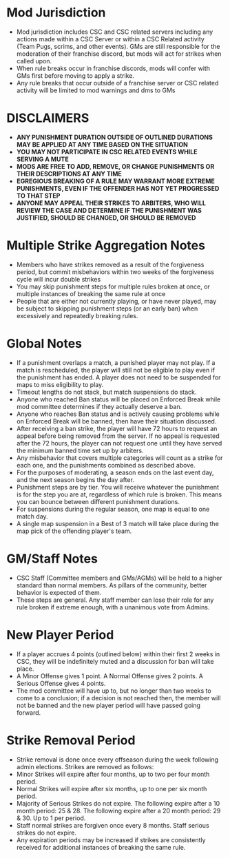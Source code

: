 # Mod Jurisdiction

 - Mod jurisdiction includes CSC and CSC related servers including any actions made within a CSC Server or within a CSC Related activity (Team Pugs, scrims, and other events). GMs are still responsible for the moderation of their franchise discord, but mods will act for strikes when called upon.
 - When rule breaks occur in franchise discords, mods will confer with GMs first before moving to apply a strike.
 - Any rule breaks that occur outside of a franchise server or CSC related activity will be limited to mod warnings and dms to GMs

# DISCLAIMERS

 - **ANY PUNISHMENT DURATION OUTSIDE OF OUTLINED DURATIONS MAY BE APPLIED AT ANY TIME BASED ON THE SITUATION**
 - **YOU MAY NOT PARTICIPATE IN CSC RELATED EVENTS WHILE SERVING A MUTE**
 - **MODS ARE FREE TO ADD, REMOVE, OR CHANGE PUNISHMENTS OR THEIR DESCRIPTIONS AT ANY TIME**
 - **EGREGIOUS BREAKING OF A RULE MAY WARRANT MORE EXTREME PUNISHMENTS, EVEN IF THE OFFENDER HAS NOT YET PROGRESSED TO THAT STEP**
 - **ANYONE MAY APPEAL THEIR STRIKES TO ARBITERS, WHO WILL REVIEW THE CASE AND DETERMINE IF THE PUNISHMENT WAS JUSTIFIED, SHOULD BE CHANGED, OR SHOULD BE REMOVED**

# Multiple Strike Aggregation Notes

 - Members who have strikes removed as a result of the forgiveness period, but commit misbehaviors within two weeks of the forgiveness cycle will incur double strikes
 - You may skip punishment steps for multiple rules broken at once, or multiple instances of breaking the same rule at once
 - People that are either not currently playing, or have never played, may be subject to skipping punishment steps (or an early ban) when excessively and repeatedly breaking rules.

# Global Notes

 - If a punishment overlaps a match, a punished player may not play. If a match is rescheduled, the player will still not be eligible to play even if the punishment has ended. A player does not need to be suspended for maps to miss eligibility to play.
 - Timeout lengths do not stack, but match suspensions do stack.
 - Anyone who reached Ban status will be placed on Enforced Break while mod committee determines if they actually deserve a ban.
 - Anyone who reaches Ban status and is actively causing problems while on Enforced Break will be banned, then have their situation discussed.
 - After receiving a ban strike, the player will have 72 hours to request an appeal before being removed from the server.  If no appeal is requested after the 72 hours, the player can not request one until they have served the minimum banned time set up by arbiters.
 - Any misbehavior that covers multiple categories will count as a strike for each one, and the punishments combined as described above.
 - For the purposes of moderating, a season ends on the last event day, and the next season begins the day after.
 - Punishment steps are by tier. You will receive whatever the punishment is for the step you are at, regardless of which rule is broken. This means you can bounce between different punishment durations.
 - For suspensions during the regular season, one map is equal to one match day.
 - A single map suspension in a Best of 3 match will take place during the map pick of the offending player's team.

# GM/Staff Notes

 - CSC Staff (Committee members and GMs/AGMs) will be held to a higher standard than normal members. As pillars of the community, better behavior is expected of them.
 - These steps are general. Any staff member can lose their role for any rule broken if extreme enough, with a unanimous vote from Admins.

# New Player Period

 - If a player accrues 4 points (outlined below) within their first 2 weeks in CSC, they will be indefinitely muted and a discussion for ban will take place. 
 - A Minor Offense gives 1 point. A Normal Offense gives 2 points. A Serious Offense gives 4 points.
 - The mod committee will have up to, but no longer than two weeks to come to a conclusion; if a decision is not reached then, the member will not be banned and the new player period will have passed going forward. 

# Strike Removal Period
 - Strike removal is done once every offseason during the week following admin elections. Strikes are removed as follows:
 - Minor Strikes will expire after four months, up to two per four month period.
 - Normal Strikes will expire after six months, up to one per six month period.
 - Majority of Serious Strikes do not expire. The following expire after a 10 month period: 25 & 28. The following expire after a 20 month period: 29 & 30. Up to 1 per period.
 - Staff normal strikes are forgiven once every 8 months. Staff serious strikes do not expire.
 - Any expiration periods may be increased if strikes are consistently received for additional instances of breaking the same rule.
